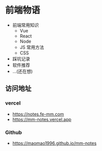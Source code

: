 # 前端物语

- 前端常用知识
  - Vue
  - React
  - Node
  - JS 常用方法
  - CSS
- 踩坑记录
- 软件推荐
- ...(还在想)

## 访问地址

### vercel

- <https://notes.fe-mm.com>
- <https://mm-notes.vercel.app>

### Github

- <https://maomao1996.github.io/mm-notes>
